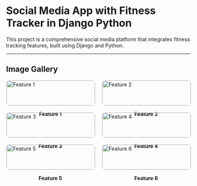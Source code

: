# Social Media App with Fitness Tracker in Django Python

This project is a comprehensive social media platform that integrates fitness tracking features, built using Django and Python.

---

## Image Gallery

<div style="display: flex; flex-wrap: wrap; justify-content: space-between;">

  <div style="width: 48%; margin-bottom: 20px;">
    <img src="read/image1.jpg" alt="Feature 1" style="width: 100%; border: 1px solid #ddd; border-radius: 8px;">
    <p style="text-align: center; font-weight: bold;">Feature 1</p>
  </div>

  <div style="width: 48%; margin-bottom: 20px;">
    <img src="read/image2.jpg" alt="Feature 2" style="width: 100%; border: 1px solid #ddd; border-radius: 8px;">
    <p style="text-align: center; font-weight: bold;">Feature 2</p>
  </div>

  <div style="width: 48%; margin-bottom: 20px;">
    <img src="read/image3.jpg" alt="Feature 3" style="width: 100%; border: 1px solid #ddd; border-radius: 8px;">
    <p style="text-align: center; font-weight: bold;">Feature 3</p>
  </div>

  <div style="width: 48%; margin-bottom: 20px;">
    <img src="read/image4.jpg" alt="Feature 4" style="width: 100%; border: 1px solid #ddd; border-radius: 8px;">
    <p style="text-align: center; font-weight: bold;">Feature 4</p>
  </div>

  <div style="width: 48%; margin-bottom: 20px;">
    <img src="read/image5.jpg" alt="Feature 5" style="width: 100%; border: 1px solid #ddd; border-radius: 8px;">
    <p style="text-align: center; font-weight: bold;">Feature 5</p>
  </div>

  <div style="width: 48%; margin-bottom: 20px;">
    <img src="read/image6.jpg" alt="Feature 6" style="width: 100%; border: 1px solid #ddd; border-radius: 8px;">
    <p style="text-align: center; font-weight: bold;">Feature 6</p>
  </div>

</div>
